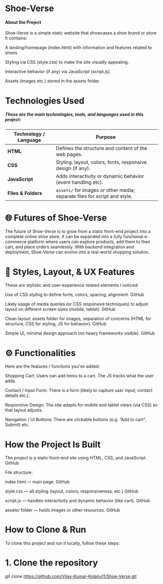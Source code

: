 <h1> Shoe-Verse</h1>
<h4>About the Project</h4>

Shoe-Verse is a simple static website that showcases a shoe brand or store. It contains:

A landing/homepage (index.html) with information and features related to shoes.

Styling via CSS (style.css) to make the site visually appealing.

Interactive behavior (if any) via JavaScript (script.js).

Assets (images etc.) stored in the assets folder.

<h1>Technologies Used</h1>

<h5>These are the main technologies, tools, and languages used in this project:</h5>


| Technology / Language | Purpose                                                                   |
| --------------------- | ------------------------------------------------------------------------- |
| **HTML**              | Defines the structure and content of the web pages.                       |
| **CSS**               | Styling: layout, colors, fonts, responsive design (if any).               |
| **JavaScript**        | Adds interactivity or dynamic behavior (event handling etc).              |
| **Files & Folders**   | `assets/` for images or other media; separate files for script and style. |

<h1>
🌐 Futures of Shoe-Verse</h1>

The future of Shoe-Verse is to grow from a static front-end project into a complete online shoe store. It can be expanded into a fully functional e-commerce platform where users can explore products, add them to their cart, and place orders seamlessly. With backend integration and deployment, Shoe-Verse can evolve into a real-world shopping solution.


<h1>🎨 Styles, Layout, & UX Features</h1>

These are stylistic and user-experience related elements I noticed:

Use of CSS styling to define fonts, colors, spacing, alignment. 
GitHub

Likely usage of media queries (or CSS responsive techniques) to adjust layout on different screen sizes (mobile, tablet). 
GitHub

Clean layout: assets folder for images, separation of concerns (HTML for structure, CSS for styling, JS for behavior). 
GitHub

Simple UI, minimal design approach (no heavy frameworks visible). 
GitHub


<h1>⚙️ Functionalities</h1>

Here are the features / functions you’ve added:

Shopping Cart: Users can add items to a cart. The JS tracks what the user adds. 


Contact / Input Form: There is a form (likely to capture user input, contact details etc.). 


Responsive Design: The site adapts for mobile and tablet views (via CSS) so that layout adjusts. 


Navigation / UI Buttons: There are clickable buttons (e.g. “Add to cart”, Submit) etc. 


<h1>How the Project Is Built</h1>

The project is a static front-end site using HTML, CSS, and JavaScript. 
GitHub

File structure:

index.html — main page. 
GitHub

style.css — all styling (layout, colors, responsiveness, etc.) 
GitHub

script.js — handles interactivity and dynamic behavior (like cart). 
GitHub

assets/ folder — holds images or other resources. 
GitHub


<h1>How to Clone & Run</h1>

To clone this project and run it locally, follow these steps:
# 1. Clone the repository
git clone https://github.com/Vijay-Kumar-Kolanu11/Shoe-Verse.git





